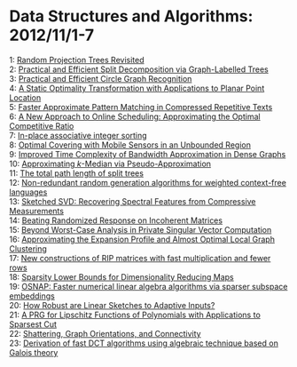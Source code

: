# Data Structures and Algorithms: 2012/11/1-7  
1: [Random Projection Trees Revisited](https://doi.org/10.48550/arXiv.1010.3812)  
2: [Practical and Efficient Split Decomposition via Graph-Labelled Trees](https://doi.org/10.48550/arXiv.1104.3283)  
3: [Practical and Efficient Circle Graph Recognition](https://doi.org/10.48550/arXiv.1104.3284)  
4: [A Static Optimality Transformation with Applications to Planar Point  Location](https://doi.org/10.48550/arXiv.1104.5597)  
5: [Faster Approximate Pattern Matching in Compressed Repetitive Texts](https://doi.org/10.48550/arXiv.1109.2930)  
6: [A New Approach to Online Scheduling: Approximating the Optimal  Competitive Ratio](https://doi.org/10.48550/arXiv.1204.0897)  
7: [In-place associative integer sorting](https://doi.org/10.48550/arXiv.1209.0572)  
8: [Optimal Covering with Mobile Sensors in an Unbounded Region](https://doi.org/10.48550/arXiv.1211.0157)  
9: [Improved Time Complexity of Bandwidth Approximation in Dense Graphs](https://doi.org/10.48550/arXiv.1211.0177)  
10: [Approximating $k$-Median via Pseudo-Approximation](https://doi.org/10.48550/arXiv.1211.0243)  
11: [The total path length of split trees](https://doi.org/10.48550/arXiv.1102.2541)  
12: [Non-redundant random generation algorithms for weighted context-free  languages](https://doi.org/10.48550/arXiv.1211.0303)  
13: [Sketched SVD: Recovering Spectral Features from Compressive Measurements](https://doi.org/10.48550/arXiv.1211.0361)  
14: [Beating Randomized Response on Incoherent Matrices](https://doi.org/10.48550/arXiv.1111.0623)  
15: [Beyond Worst-Case Analysis in Private Singular Vector Computation](https://doi.org/10.48550/arXiv.1211.0975)  
16: [Approximating the Expansion Profile and Almost Optimal Local Graph  Clustering](https://doi.org/10.48550/arXiv.1204.2021)  
17: [New constructions of RIP matrices with fast multiplication and fewer  rows](https://doi.org/10.48550/arXiv.1211.0986)  
18: [Sparsity Lower Bounds for Dimensionality Reducing Maps](https://doi.org/10.48550/arXiv.1211.0995)  
19: [OSNAP: Faster numerical linear algebra algorithms via sparser subspace  embeddings](https://doi.org/10.48550/arXiv.1211.1002)  
20: [How Robust are Linear Sketches to Adaptive Inputs?](https://doi.org/10.48550/arXiv.1211.1056)  
21: [A PRG for Lipschitz Functions of Polynomials with Applications to  Sparsest Cut](https://doi.org/10.48550/arXiv.1211.1109)  
22: [Shattering, Graph Orientations, and Connectivity](https://doi.org/10.48550/arXiv.1211.1319)  
23: [Derivation of fast DCT algorithms using algebraic technique based on  Galois theory](https://doi.org/10.48550/arXiv.1211.1340)  